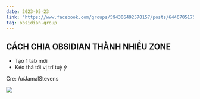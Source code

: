 ```yaml
---
date: 2023-05-23
link: "https://www.facebook.com/groups/594306492570157/posts/644670517533754/"
tag: obsidian-group 
---
```

## CÁCH CHIA OBSIDIAN THÀNH NHIỀU ZONE

- Tạo 1 tab mới
- Kéo thả tới vị trí tuỳ ý


Cre: /u/JamalStevens

![](https://i.imgur.com/afudp8C.gif)
